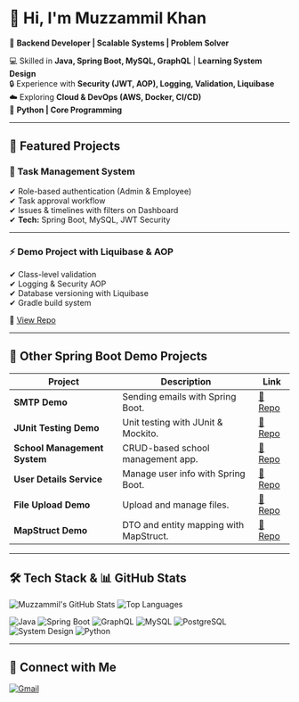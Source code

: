 # 👋 Hi, I'm Muzzammil Khan  

🚀 **Backend Developer | Scalable Systems | Problem Solver**  

💻 Skilled in **Java, Spring Boot, MySQL, GraphQL** | **Learning System Design**  
🔒 Experience with **Security (JWT, AOP), Logging, Validation, Liquibase**  
☁️ Exploring **Cloud & DevOps (AWS, Docker, CI/CD)**  
🐍 **Python | Core Programming**


---

## 📂 Featured Projects  

### 📝 Task Management System  
✔ Role-based authentication (Admin & Employee)  
✔ Task approval workflow  
✔ Issues & timelines with filters on Dashboard  
✔ **Tech:** Spring Boot, MySQL, JWT Security

---

### ⚡ Demo Project with Liquibase & AOP  
✔ Class-level validation  
✔ Logging & Security AOP  
✔ Database versioning with Liquibase  
✔ Gradle build system  

🔗 [View Repo](https://github.com/dev-muzzammil/liquibase-demo-Project)  

---

## 📂 Other Spring Boot Demo Projects  

| Project | Description | Link |
|---------|-------------|------|
| **SMTP Demo** | Sending emails with Spring Boot. | [🔗 Repo](https://github.com/dev-muzzammil/SMTP) |
| **JUnit Testing Demo** | Unit testing with JUnit & Mockito. | [🔗 Repo](https://github.com/dev-muzzammil/Junit-testing) |
| **School Management System** | CRUD-based school management app. | [🔗 Repo](https://github.com/dev-muzzammil/school-management-system) |
| **User Details Service** | Manage user info with Spring Boot. | [🔗 Repo](https://github.com/dev-muzzammil/user_details) |
| **File Upload Demo** | Upload and manage files. | [🔗 Repo](https://github.com/dev-muzzammil/file_upload) |
| **MapStruct Demo** | DTO and entity mapping with MapStruct. | [🔗 Repo](https://github.com/dev-muzzammil/mapStruct) |

---

## 🛠️ Tech Stack & 📊 GitHub Stats  

![Muzzammil's GitHub Stats](https://github-readme-stats.vercel.app/api?username=dev-muzzammil&show_icons=true&theme=radical)
![Top Languages](https://github-readme-stats.vercel.app/api/top-langs/?username=dev-muzzammil&layout=compact&theme=radical)


![Java](https://img.shields.io/badge/Java-ED8B00?style=for-the-badge&logo=openjdk&logoColor=white)
![Spring Boot](https://img.shields.io/badge/Spring%20Boot-6DB33F?style=for-the-badge&logo=springboot&logoColor=white)
![GraphQL](https://img.shields.io/badge/GraphQL-E10098?style=for-the-badge&logo=graphql&logoColor=white)
![MySQL](https://img.shields.io/badge/MySQL-4479A1?style=for-the-badge&logo=mysql&logoColor=white)
![PostgreSQL](https://img.shields.io/badge/PostgreSQL-316192?style=for-the-badge&logo=postgresql&logoColor=white)
![System Design](https://img.shields.io/badge/System%20Design-000000?style=for-the-badge&logo=mermaid&logoColor=white)
![Python](https://img.shields.io/badge/Python-3776AB?style=for-the-badge&logo=python&logoColor=white)

---

## 🔗 Connect with Me  
[![Gmail](https://img.shields.io/badge/Gmail-red?logo=gmail&style=for-the-badge)](mailto:khanmuzzamml815@gmail.com)  

